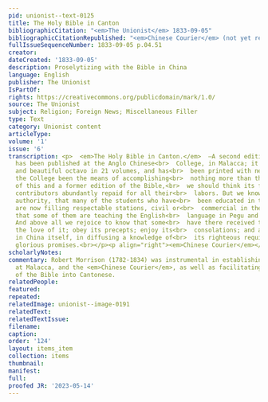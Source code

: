 ```yaml
---
pid: unionist--text-0125
title: The Holy Bible in Canton
bibliographicCitation: "<em>The Unionist</em> 1833-09-05"
bibliographicCitationRepublished: "<em>Chinese Courier</em> (not yet researched)"
fullIssueSequenceNumber: 1833-09-05 p.04.51
creator: 
dateCreated: '1833-09-05'
description: Proselytizing with the Bible in China
language: English
publisher: The Unionist
IsPartOf: 
rights: https://creativecommons.org/publicdomain/mark/1.0/
source: The Unionist
subject: Religion; Foreign News; Miscellaneous Filler
type: Text
category: Unionist content
articleType: 
volume: '1'
issue: '6'
transcription: <p>  <em>The Holy Bible in Canton.</em>  —A second edition of the Bible
  has been published at the Anglo Chinese<br>  College, in Malacca; it is a large
  and beautiful octavo in 21 volumes, and has<br>  been printed with new blocks. Had
  the College been the means of accomplishing<br>  nothing more than the publication
  of this and a former edition of the Bible,<br>  we should think its founder and
  contributors abundantly repaid for all their<br>  labors. But we know from good
  authority, that many of the students who have<br>  been educated in the college,
  are now filling respectable stations, civil or<br>  commercial in the Straits; and
  that some of them are teaching the English<br>  language in Pegu and Cochin China.
  And above all we rejoice to know that some<br>  have there received the gospel in
  the love of it; obey its precepts; enjoy its<br>  consolations; and assist, even
  in China itself, in diffusing a knowledge of<br>  its righteous requisites and its
  glorious promises.<br></p><p align="right"><em>Chinese Courier</em></p>
scholarlyNotes: 
commentary: Robert Morrison (1782-1834) was instrumental in establishing the college
  at Malacca, and the <em>Chinese Courier</em>, as well as facilitating this translation
  of the Bible into Cantonese.
relatedPeople: 
featured: 
repeated: 
relatedImage: unionist--image-0191
relatedText: 
relatedTextIssue: 
filename: 
caption: 
order: '124'
layout: items_item
collection: items
thumbnail: 
manifest: 
full: 
proofed JR: '2023-05-14'
---
```

